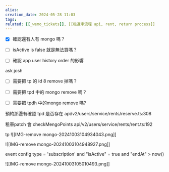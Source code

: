 ```yaml
---  
alias:  
creation_date: 2024-05-28 11:03  
tags: 
related: [[_wemo_tickets]], [[租還車流程 api, rent, return process]]
---  
```



- [x] 確認還有人有 mongo 嗎？
- [ ] isActive is false 就是無法買嗎？
- [ ] 確認 app user history order 的影響



ask josh
- [ ] 需要把 tp 的 id 8 remove 掉嗎？
- [ ] 需要把 tpd 中的 mongo remove 嗎？
- [ ] 需要把 tpdh 中的mongo remove 嗎?



預約那邊有確認 tpd 是否存在
api/v2/users/service/rents/reserve.ts:308


租車patch 會 checkMengoPoints
api/v2/users/service/rents/rent.ts:192





tp
![[IMG-remove mongo-20241003104934043.png]]


![[IMG-remove mongo-20241003104948927.png]]



event config
type = 'subscription' and "isActive" = true and "endAt" > now()


![[IMG-remove mongo-20241003105010493.png]]

